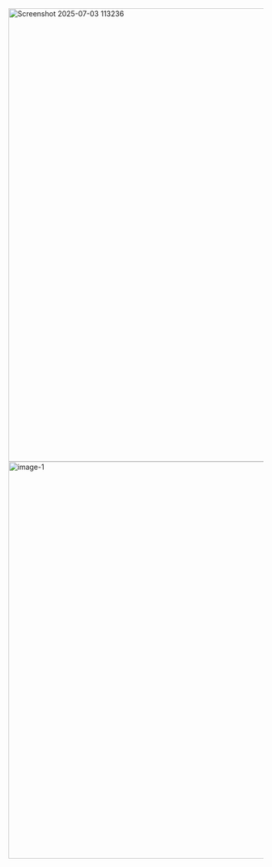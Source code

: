 <img width="895" alt="Screenshot 2025-07-03 113236" src="https://github.com/user-attachments/assets/11de69e0-7686-4150-b2a3-293d6c3a7d62" />
<img width="784" alt="image-1" src="https://github.com/user-attachments/assets/c7a994d0-fe37-4681-a6ee-6d1c621306ad" />

